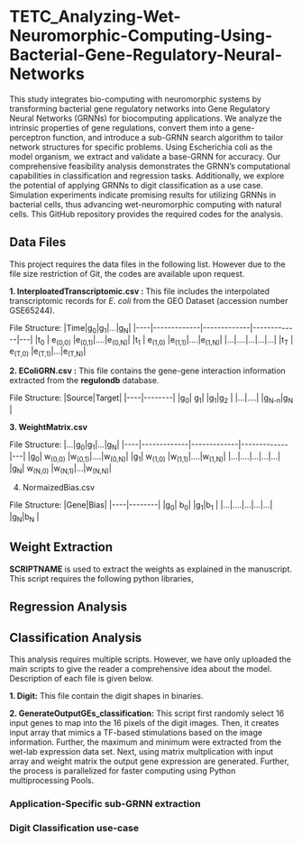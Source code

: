 # TETC_Analyzing-Wet-Neuromorphic-Computing-Using-Bacterial-Gene-Regulatory-Neural-Networks

This study integrates bio-computing with neuromorphic systems by transforming bacterial gene regulatory networks into Gene Regulatory Neural Networks (GRNNs) for biocomputing applications. We analyze the intrinsic properties of gene regulations, convert them into a gene-perceptron function, and introduce a sub-GRNN search algorithm to tailor network structures for specific problems. Using Escherichia coli as the model organism, we extract and validate a base-GRNN for accuracy. Our comprehensive feasibility analysis demonstrates the GRNN’s computational capabilities in classification and regression tasks. Additionally, we explore the potential of applying GRNNs to digit classification as a use case. Simulation experiments indicate promising results for utilizing GRNNs in bacterial cells, thus advancing wet-neuromorphic computing with natural cells. This GitHub repository provides the required codes for the analysis.

## Data Files

This project requires the data files in the following list. However due to the file size restriction of Git, the codes are available upon request.

**1. InterploatedTranscriptomic.csv :**
This file includes the interpolated transcriptomic records for _E. coli_ from the GEO Dataset (accession number GSE65244).

File Structure:
|Time|g<sub>0</sub>|g<sub>1</sub>|...|g<sub>N</sub>|
|----|-------------|-------------|-------------|---|
|t<sub>0</sub> | e<sub>(0,0)</sub>    |e<sub>(0,1)</sub>|....|e<sub>(0,N)</sub>|
|t<sub>1</sub> | e<sub>(1,0)</sub>    |e<sub>(1,1)</sub>|....|e<sub>(1,N)</sub>|
|...|....|...|...|...|
|t<sub>T</sub> | e<sub>(T,0)</sub>    |e<sub>(T,1)</sub>|...|e<sub>(T,N)</sub>|


**2. EColiGRN.csv :** 
This file contains the gene-gene interaction information extracted from the **regulondb** database.

File Structure:
|Source|Target|
|----|--------|
|g<sub>0</sub>| g<sub>1</sub>|
|g<sub>1</sub>|g<sub>2</sub> |
|...|....|
|g<sub>N-n</sub>|g<sub>N</sub> |

**3. WeightMatrix.csv**

File Structure:
|...|g<sub>0</sub>|g<sub>1</sub>|...|g<sub>N</sub>|
|----|-------------|-------------|-------------|---|
|g<sub>0</sub>| w<sub>(0,0)</sub>    |w<sub>(0,1)</sub>|....|w<sub>(0,N)</sub>|
|g<sub>1</sub>| w<sub>(1,0)</sub>    |w<sub>(1,1)</sub>|....|w<sub>(1,N)</sub>|
|...|....|...|...|...|
|g<sub>N</sub>| w<sub>(N,0)</sub>    |w<sub>(N,1)</sub>|...|w<sub>(N,N)</sub>|

4. NormaizedBias.csv
   
File Structure:
|Gene|Bias|
|----|--------|
|g<sub>0</sub>| b<sub>0</sub>|
|g<sub>1</sub>|b<sub>1</sub> |
|...|....|...|...|...|
|g<sub>N</sub>|b<sub>N</sub> |
   

## Weight Extraction

**SCRIPTNAME** is used to extract the weights as explained in the manuscript. This script requires the following python libraries,


## Regression Analysis



## Classification Analysis

This analysis requires multiple scripts. However, we have only uploaded the main scripts to give the reader a comprehensive idea about the model. Description of each file is given below.

**1. Digit:** This file contain the digit shapes in binaries.

**2. GenerateOutputGEs_classification:** This script first randomly select 16 input genes to map into the 16 pixels of the digit images. Then, it creates input array that mimics a TF-based stimulations based on the image information. Further, the maximum and minimum were extracted from the wet-lab expression data set. Next, using matrix multplication with input array and weight matrix the output gene expression are generated. Further, the process is parallelized for faster computing using Python multiprocessing Pools.


### Application-Specific sub-GRNN extraction

### Digit Classification use-case
